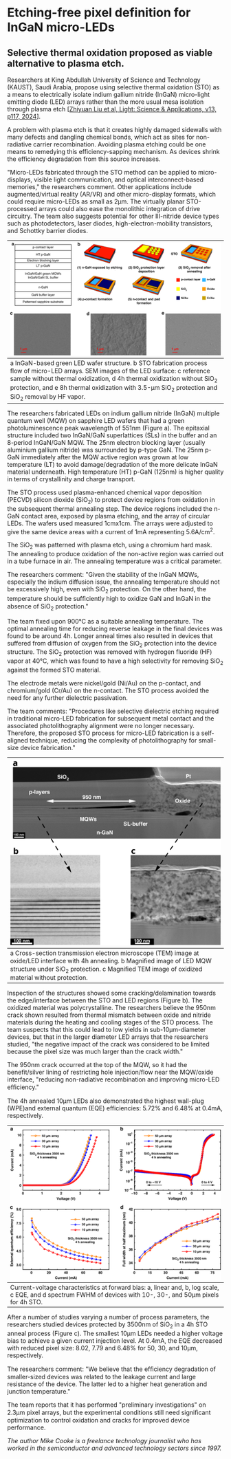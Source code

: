 # Etching-free pixel definition for InGaN micro-LEDs

## Selective thermal oxidation proposed as viable alternative to plasma etch.

Researchers at King Abdullah University of Science and Technology (KAUST), Saudi Arabia, propose using selective thermal oxidation (STO) as a means to electrically isolate indium gallium nitride (InGaN) micro-light emitting diode (LED) arrays rather than the more usual mesa isolation through plasma etch [[Zhiyuan Liu et al, Light: Science & Applications, v13, p117, 2024](https://doi.org/10.1038/s41377-024-01465-7)].

A problem with plasma etch is that it creates highly damaged sidewalls with many defects and dangling chemical bonds, which act as sites for non-radiative carrier recombination. Avoiding plasma etching could be one means to remedying this efficiency-sapping mechanism. As devices shrink the efficiency degradation from this source increases.

"Micro-LEDs fabricated through the STO method can be applied to micro-displays, visible light communication, and optical interconnect-based memories," the researchers comment. Other applications include augmented/virtual reality (AR/VR) and other micro-display formats, which could require micro-LEDs as small as 2&micro;m. The virtually planar STO-processed arrays could also ease the monolithic integration of drive circuitry. The team also suggests potential for other III-nitride device types such as photodetectors, laser diodes, high-electron-mobility transistors, and Schottky barrier diodes.

![a](a.png) |
--- |
a InGaN-based green LED wafer structure. b STO fabrication process ﬂow of micro-LED arrays. SEM images of the LED surface: c reference sample without thermal oxidization, d 4h thermal oxidization without SiO<sub>2</sub> protection, and e 8h thermal oxidization with 3.5-µm SiO<sub>2</sub> protection and SiO<sub>2</sub> removal by HF vapor. |

The researchers fabricated LEDs on indium gallium nitride (InGaN) multiple quantum well (MQW) on sapphire LED wafers that had a green photoluminescence peak wavelength of 551nm (Figure a). The epitaxial structure included two InGaN/GaN superlattices (SLs) in the buffer and an 8-period InGaN/GaN MQW. The 25nm electron blocking layer (usually aluminium gallium nitride) was surrounded by p-type GaN. The 25nm p-GaN immediately after the MQW active region was grown at low temperature (LT) to avoid damage/degradation of the more delicate InGaN material underneath. High temperature (HT) p-GaN (125nm) is higher quality in terms of crystallinity and charge transport.

The STO process used plasma-enhanced chemical vapor deposition (PECVD) silicon dioxide (SiO<sub>2</sub>) to protect device regions from oxidation in the subsequent thermal annealing step. The device regions included the n-GaN contact area, exposed by plasma etching, and the array of circular LEDs. The wafers used measured 1cmx1cm. The arrays were adjusted to give the same device areas with a current of 1mA representing 5.6A/cm<sup>2</sup>.

The SiO<sub>2</sub> was patterned with plasma etch, using a chromium hard mask. The annealing to produce oxidation of the non-active region was carried out in a tube furnace in air. The annealing temperature was a critical parameter.

The researchers comment: "Given the stability of the InGaN MQWs, especially the indium diffusion issue, the annealing temperature should not be excessively high, even with SiO<sub>2</sub> protection. On the other hand, the temperature should be sufﬁciently high to oxidize GaN and InGaN in the absence of SiO<sub>2</sub> protection."

The team fixed upon 900&deg;C as a suitable annealing temperature. The optimal annealing time for reducing reverse leakage in the final devices was found to be around 4h. Longer anneal times also resulted in devices that suffered from diffusion of oxygen from the SiO<sub>2</sub> protection into the device structure. The SiO<sub>2</sub> protection was removed with hydrogen fluoride (HF) vapor at 40&deg;C, which was found to have a high selectivity for removing SiO<sub>2</sub> against the formed STO material.

The electrode metals were nickel/gold (Ni/Au) on the p-contact, and chromium/gold (Cr/Au) on the n-contact. The STO process avoided the need for any further dielectric passivation.

The team comments: "Procedures like selective dielectric etching required in traditional micro-LED fabrication for subsequent metal contact and the associated photolithography alignment were no longer necessary. Therefore, the proposed STO process for micro-LED fabrication is a self-aligned technique, reducing the complexity of photolithography for small-size device fabrication."

![b](b.png) |
--- |
a Cross-section transmission electron microscope (TEM) image at oxide/LED interface with 4h annealing. b Magniﬁed image of LED MQW structure under SiO<sub>2</sub> protection. c Magniﬁed TEM image of oxidized material without protection. |

Inspection of the structures showed some cracking/delamination towards the edge/interface between the STO and LED regions (Figure b). The oxidized material was polycrystalline. The researchers believe the 950nm crack shown resulted from thermal mismatch between oxide and nitride materials during the heating and cooling stages of the STO process. The team suspects that this could lead to low yields in sub-10&micro;m-diameter devices, but that in the larger diameter LED arrays that the researchers studied, "the negative impact of the crack was considered to be limited because the pixel size was much larger than the crack width."

The 950nm crack occurred at the top of the MQW, so it had the benefit/silver lining of restricting hole injection/flow near the MQW/oxide interface, "reducing non-radiative recombination and improving micro-LED efﬁciency."

The 4h annealed 10&micro;m LEDs also demonstrated the highest wall-plug (WPE)and external quantum (EQE) efficiencies: 5.72% and 6.48% at 0.4mA, respectively.

![c](c.png) |
--- |
Current-voltage characteristics at forward bias: a, linear and, b, log scale, c EQE, and d spectrum FWHM of devices with 10-, 30-, and 50&micro;m pixels for 4h STO.  |

After a number of studies varying a number of process parameters, the researchers studied devices protected by 3500nm of SiO<sub>2</sub> in a 4h STO anneal process (Figure c). The smallest 10&micro;m LEDs needed a higher voltage bias to achieve a given current injection level. At 0.4mA, the EQE decreased with reduced pixel size: 8.02, 7.79 and 6.48% for 50, 30, and 10&micro;m, respectively.

The researchers comment: "We believe that the efﬁciency degradation of smaller-sized devices was related to the leakage current and large resistance of the device. The latter led to a higher heat generation and junction temperature."

The team reports that it has performed "preliminary investigations" on 2.3&micro;m pixel arrays, but the experimental conditions still need signiﬁcant optimization to control oxidation and cracks for improved device performance.

_The author Mike Cooke is a freelance technology journalist who has worked in the semiconductor and advanced technology sectors since 1997._